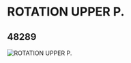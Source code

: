 # ROTATION UPPER P.
## 48289
![ROTATION UPPER P.](https://lc-www-live-s.legocdn.com/media/bricks/5/2/4221716.jpg)